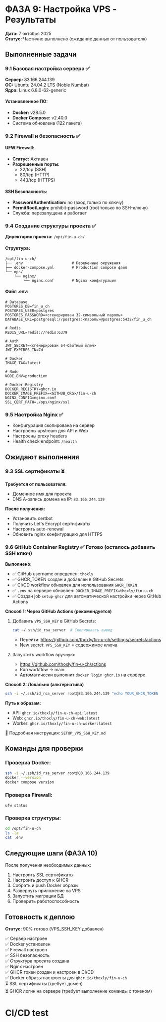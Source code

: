 # ФАЗА 9: Настройка VPS - Результаты

**Дата:** 7 октября 2025  
**Статус:** Частично выполнено (ожидание данных от пользователя)

## Выполненные задачи

### 9.1 Базовая настройка сервера ✅

**Сервер:** 83.166.244.139  
**ОС:** Ubuntu 24.04.2 LTS (Noble Numbat)  
**Ядро:** Linux 6.8.0-62-generic

#### Установленное ПО:

- **Docker:** v28.5.0
- **Docker Compose:** v2.40.0
- Система обновлена (122 пакета)

### 9.2 Firewall и безопасность ✅

#### UFW Firewall:

- **Статус:** Активен
- **Разрешенные порты:**
  - 22/tcp (SSH)
  - 80/tcp (HTTP)
  - 443/tcp (HTTPS)

#### SSH Безопасность:

- **PasswordAuthentication:** no (вход только по ключу)
- **PermitRootLogin:** prohibit-password (root только по SSH-ключу)
- Служба: перезапущена и работает

### 9.4 Создание структуры проекта ✅

**Директория проекта:** `/opt/fin-u-ch/`

#### Структура:

```
/opt/fin-u-ch/
├── .env                      # Переменные окружения
├── docker-compose.yml        # Production compose файл
└── ops/
    └── nginx/
        └── nginx.conf        # Nginx конфигурация
```

#### Файл .env:

```env
# Database
POSTGRES_DB=fin_u_ch
POSTGRES_USER=postgres
POSTGRES_PASSWORD=<сгенерирован 32-символьный пароль>
DATABASE_URL=postgresql://postgres:<пароль>@postgres:5432/fin_u_ch

# Redis
REDIS_URL=redis://redis:6379

# Auth
JWT_SECRET=<сгенерирован 64-байтный ключ>
JWT_EXPIRES_IN=7d

# Docker
IMAGE_TAG=latest

# Node
NODE_ENV=production

# Docker Registry
DOCKER_REGISTRY=ghcr.io
DOCKER_IMAGE_PREFIX=<GITHUB_ORG>/fin-u-ch
NGINX_CONFIG=nginx.conf
SSL_CERT_PATH=./ops/nginx/ssl
```

### 9.5 Настройка Nginx ✅

- Конфигурация скопирована на сервер
- Настроены upstream для API и Web
- Настроены proxy headers
- Health check endpoint: `/health`

## Ожидают выполнения

### 9.3 SSL сертификаты ⏳

**Требуется от пользователя:**

- Доменное имя для проекта
- DNS А-запись домена на IP: `83.166.244.139`

**После получения:**

- Установить certbot
- Получить Let's Encrypt сертификаты
- Настроить auto-renewal
- Обновить nginx конфигурацию для HTTPS

### 9.6 GitHub Container Registry ✅ Готово (осталось добавить SSH ключ)

**Выполнено:**

- ✅ GitHub username определен: `thoxly`
- ✅ GHCR_TOKEN создан и добавлен в GitHub Secrets
- ✅ CI/CD workflow обновлен для использования `GHCR_TOKEN`
- ✅ `.env` на сервере обновлен: `DOCKER_IMAGE_PREFIX=thoxly/fin-u-ch`
- ✅ Создан job `setup-ghcr` для автоматической настройки через GitHub Actions

**Способ 1: Через GitHub Actions (рекомендуется)**

1. Добавить `VPS_SSH_KEY` в GitHub Secrets:

   ```bash
   cat ~/.ssh/id_rsa_server  # Скопировать вывод
   ```

   - Перейти: https://github.com/thoxly/fin-u-ch/settings/secrets/actions
   - New secret: `VPS_SSH_KEY` = содержимое ключа

2. Запустить workflow вручную:
   - https://github.com/thoxly/fin-u-ch/actions
   - Run workflow → main
   - Автоматически выполнит `docker login ghcr.io` на сервере

**Способ 2: Локально (альтернатива)**

```bash
ssh -i ~/.ssh/id_rsa_server root@83.166.244.139 "echo YOUR_GHCR_TOKEN | docker login ghcr.io -u thoxly --password-stdin"
```

**Путь к образам:**

- API: `ghcr.io/thoxly/fin-u-ch-api:latest`
- Web: `ghcr.io/thoxly/fin-u-ch-web:latest`
- Worker: `ghcr.io/thoxly/fin-u-ch-worker:latest`

📝 Подробная инструкция: `SETUP_VPS_SSH_KEY.md`

## Команды для проверки

### Проверка Docker:

```bash
ssh -i ~/.ssh/id_rsa_server root@83.166.244.139
docker --version
docker compose version
```

### Проверка Firewall:

```bash
ufw status
```

### Проверка структуры:

```bash
cd /opt/fin-u-ch
ls -la
cat .env
```

## Следующие шаги (ФАЗА 10)

После получения необходимых данных:

1. Настроить SSL сертификаты
2. Настроить доступ к GHCR
3. Собрать и push Docker образы
4. Развернуть приложение на VPS
5. Запустить миграции БД
6. Проверить работоспособность

## Готовность к деплою

**Статус:** 90% готово (VPS_SSH_KEY добавлен)

✅ Сервер настроен  
✅ Docker установлен  
✅ Firewall настроен  
✅ SSH безопасность  
✅ Структура проекта создана  
✅ Nginx настроен  
✅ GHCR токен создан и настроен в CI/CD  
✅ Docker образы настроены для `ghcr.io/thoxly/fin-u-ch`  
⏳ SSL сертификаты (требует домен)  
⏳ GHCR логин на сервере (требует выполнение команды с токеном)

# CI/CD test
